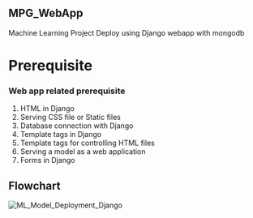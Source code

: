 ## MPG_WebApp
Machine Learning Project Deploy using Django webapp with mongodb

# Prerequisite

### Web app related prerequisite
1. HTML in Django
2. Serving CSS file or Static files
3. Database connection with Django
4. Template tags in Django
5. Template tags for controlling HTML files
6. Serving a model as a web application
7. Forms in Django

## Flowchart
![ML_Model_Deployment_Django](https://user-images.githubusercontent.com/62986688/115986670-f65bf600-a5ce-11eb-883d-a9935842a665.png)
